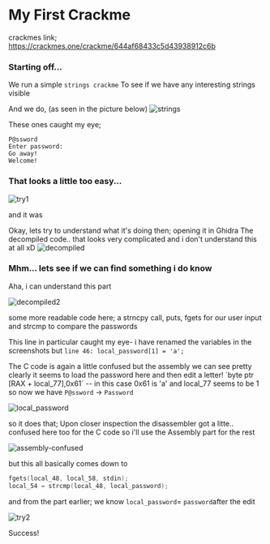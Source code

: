 # My First Crackme
crackmes link; https://crackmes.one/crackme/644af68433c5d43938912c6b

### Starting off...
We run a simple `strings crackme`
To see if we have any interesting strings visible

And we do, (as seen in the picture below)
![strings](https://github.com/Sara0x62/Writeups/assets/83826811/90ada361-9ac8-4723-8840-3848d732fba4)

These ones caught my eye;
```
P@ssword
Enter password:
Go away!
Welcome!
```


### That looks a little too easy...
![try1](https://github.com/Sara0x62/Writeups/assets/83826811/2deac1dc-96dd-4469-a6c8-43d9c43239f9)

and it was

Okay, lets try to understand what it's doing then; opening it in Ghidra
The decompiled code.. that looks very complicated and i don't understand this at all xD
![decompiled](https://github.com/Sara0x62/Writeups/assets/83826811/4fca8404-f761-49c7-a1b3-3b55bef1452f)

### Mhm... lets see if we can find something i do know 
Aha, i can understand this part

![decompiled2](https://github.com/Sara0x62/Writeups/assets/83826811/42eac490-1a94-4e0a-b966-f11651cf3198)

some more readable code here; a strncpy call, puts, fgets for our user input and strcmp to compare the passwords

This line in particular caught my eye- i have renamed the variables in the screenshots but
`line 46: local_password[1] = 'a';`

The C code is again a little confused but the assembly we can see pretty clearly it seems to load the password here
and then edit a letter!
´byte ptr [RAX + local_77],0x61´ -- in this case 0x61 is 'a' and local_77 seems to be 1
so now we have `P@ssword` -> `Password`

![local_password](https://github.com/Sara0x62/Writeups/assets/83826811/5a62141a-17f3-44b7-bd1b-f1c7d6f20bec)

so it does that;
Upon closer inspection the disassembler got a litte.. confused here too for the C code
so i'll use the Assembly part for the rest

![assembly-confused](https://github.com/Sara0x62/Writeups/assets/83826811/3370625b-35bd-48e6-aee7-48b30902a130)

but this all basically comes down to 
```c
fgets(local_48, local_58, stdin);
local_54 = strcmp(local_48, local_password);
```
and from the part earlier; we know `local_password`= `password`after the edit

![try2](https://github.com/Sara0x62/Writeups/assets/83826811/e4c4be5c-09d8-4239-b5e3-9e2dde152a1f)

Success!

